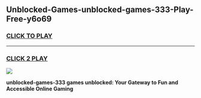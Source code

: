 
## Unblocked-Games-unblocked-games-333-Play-Free-y6o69
<h3>
<a href="https://premium76.site?title=unblocked-games-333&ref=20A">CLICK TO PLAY</a></h3>
<hr>

<h3>
<a href="https://premium76.site?title=unblocked-games-333&ref=20A">CLICK 2 PLAY</a>
  
</h3>

<a href="https://premium76.site?title=unblocked-games-333&ref=20A"><img src="https://clearcache.store/games.png"></a>


**unblocked-games-333 games unblocked: Your Gateway to Fun and Accessible Online Gaming**
